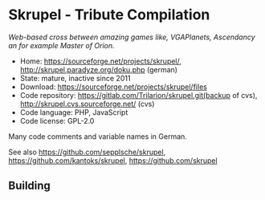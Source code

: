 # Skrupel - Tribute Compilation

_Web-based cross between amazing games like, VGAPlanets, Ascendancy an for example Master of Orion._

- Home: https://sourceforge.net/projects/skrupel/, http://skrupel.paradyze.org/doku.php (german)
- State: mature, inactive since 2011
- Download: https://sourceforge.net/projects/skrupel/files
- Code repository: https://gitlab.com/Trilarion/skrupel.git(backup of cvs), http://skrupel.cvs.sourceforge.net/ (cvs)
- Code language: PHP, JavaScript
- Code license: GPL-2.0

Many code comments and variable names in German.

See also https://github.com/sepplsche/skrupel, https://github.com/kantoks/skrupel, https://github.com/skrupel

## Building

